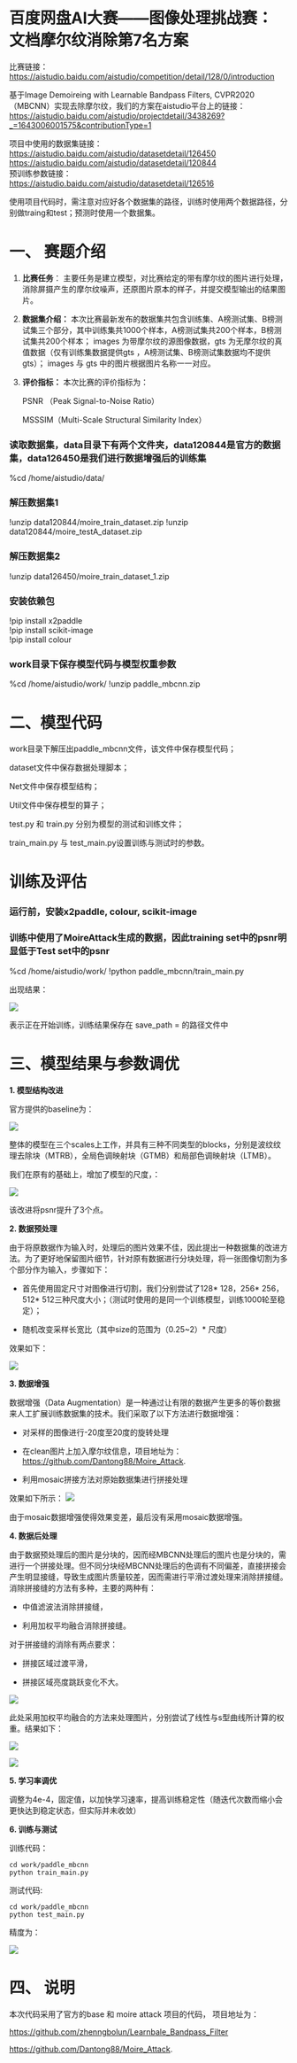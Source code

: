 # 百度网盘AI大赛——图像处理挑战赛：文档摩尔纹消除第7名方案

比赛链接：  
https://aistudio.baidu.com/aistudio/competition/detail/128/0/introduction

基于Image Demoireing with Learnable Bandpass Filters, CVPR2020（MBCNN）实现去除摩尔纹，我们的方案在aistudio平台上的链接：  
https://aistudio.baidu.com/aistudio/projectdetail/3438269?_=1643006001575&contributionType=1

项目中使用的数据集链接：  
https://aistudio.baidu.com/aistudio/datasetdetail/126450  
https://aistudio.baidu.com/aistudio/datasetdetail/120844  
预训练参数链接：  
https://aistudio.baidu.com/aistudio/datasetdetail/126516

使用项目代码时，需注意对应好各个数据集的路径，训练时使用两个数据路径，分别做traing和test；预测时使用一个数据集。

# **一、 赛题介绍**

1. **比赛任务**： 主要任务是建立模型，对比赛给定的带有摩尔纹的图片进行处理，消除屏摄产生的摩尔纹噪声，还原图片原本的样子，并提交模型输出的结果图片。

2. **数据集介绍：** 本次比赛最新发布的数据集共包含训练集、A榜测试集、B榜测试集三个部分，其中训练集共1000个样本，A榜测试集共200个样本，B榜测试集共200个样本； images 为带摩尔纹的源图像数据，gts 为无摩尔纹的真值数据（仅有训练集数据提供gts ，A榜测试集、B榜测试集数据均不提供gts）； images 与 gts 中的图片根据图片名称一一对应。

3. **评价指标：** 本次比赛的评价指标为：

    PSNR （Peak Signal-to-Noise Ratio）

    MSSSIM（Multi-Scale Structural Similarity Index）


### 读取数据集，data目录下有两个文件夹，data120844是官方的数据集，data126450是我们进行数据增强后的训练集
%cd /home/aistudio/data/
### 解压数据集1
!unzip data120844/moire_train_dataset.zip
!unzip data120844/moire_testA_dataset.zip
### 解压数据集2
!unzip data126450/moire_train_dataset_1.zip


### 安装依赖包
!pip install x2paddle  
!pip install scikit-image  
!pip install colour


### work目录下保存模型代码与模型权重参数
%cd /home/aistudio/work/
!unzip paddle_mbcnn.zip


# 二、模型代码

work目录下解压出paddle_mbcnn文件，该文件中保存模型代码；

dataset文件中保存数据处理脚本；

Net文件中保存模型结构；

Util文件中保存模型的算子；

test.py 和 train.py 分别为模型的测试和训练文件；

train_main.py 与 test_main.py设置训练与测试时的参数。






# 训练及评估
### 运行前，安装x2paddle, colour, scikit-image
### 训练中使用了MoireAttack生成的数据，因此training set中的psnr明显低于Test set中的psnr
%cd /home/aistudio/work/
!python paddle_mbcnn/train_main.py





出现结果：

![](https://ai-studio-static-online.cdn.bcebos.com/d358b5da9d6740eda10a9ff967a3bdb0aa726a28f9994e908cc7fc7063d52368)


表示正在开始训练，训练结果保存在 save_path = 的路径文件中




# 三、模型结果与参数调优




**1. 模型结构改进**

官方提供的baseline为：

![](https://ai-studio-static-online.cdn.bcebos.com/cd3cf74d472e4b169f7084754aed1314dfe31eaa6f8d42c6a77ef78a119a13d7)


整体的模型在三个scales上工作，并具有三种不同类型的blocks，分别是波纹纹理去除块（MTRB），全局色调映射块（GTMB）和局部色调映射块（LTMB）。

我们在原有的基础上，增加了模型的尺度，：

![](https://ai-studio-static-online.cdn.bcebos.com/1e70315091df42a89c7b33131584463f50be6e70b3dc4efcae54a771f60ba1dd)


该改进将psnr提升了3个点。






**2. 数据预处理**

由于将原数据作为输入时，处理后的图片效果不佳，因此提出一种数据集的改进方法。为了更好地保留图片细节，针对原有数据进行分块处理，将一张图像切割为多个部分作为输入，步骤如下：

* 首先使用固定尺寸对图像进行切割，我们分别尝试了128* 128，256* 256，512* 512三种尺度大小；（测试时使用的是同一个训练模型，训练1000轮至稳定）；

* 随机改变采样长宽比（其中size的范围为（0.25~2）* 尺度）

效果如下：

![](https://ai-studio-static-online.cdn.bcebos.com/8d9b4665f4544bb4be427691f2b0dba852e03fe91ef04df49fbf06e37bfe3744)





**3. 数据增强**

数据增强（Data Augmentation）是一种通过让有限的数据产生更多的等价数据来人工扩展训练数据集的技术。我们采取了以下方法进行数据增强：

* 对采样的图像进行-20度至20度的旋转处理

* 在clean图片上加入摩尔纹信息，项目地址为：https://github.com/Dantong88/Moire_Attack.

* 利用mosaic拼接方法对原始数据集进行拼接处理

效果如下所示：
![](https://ai-studio-static-online.cdn.bcebos.com/520ee84fc5ab4eb0bfbb298ea5ec6300f61dc8d1afc04d87be4743e13cb930fa)


由于mosaic数据增强使得效果变差，最后没有采用mosaic数据增强。






**4. 数据后处理**

由于数据预处理后的图片是分块的，因而经MBCNN处理后的图片也是分块的，需进行一个拼接处理。但不同分块经MBCNN处理后的色调有不同偏差，直接拼接会产生明显接缝，导致生成图片质量较差，因而需进行平滑过渡处理来消除拼接缝。消除拼接缝的方法有多种，主要的两种有：

  * 中值滤波法消除拼接缝，

* 利用加权平均融合消除拼接缝。

对于拼接缝的消除有两点要求：

* 拼接区域过渡平滑，

* 拼接区域亮度跳跃变化不大。

![](https://ai-studio-static-online.cdn.bcebos.com/d526f2721dae45bf9f574c7ab6ff80ed5c500b2f53644c9da27d24e5a8e1f7cc)


此处采用加权平均融合的方法来处理图片，分别尝试了线性与s型曲线所计算的权重。结果如下：

  
![](https://ai-studio-static-online.cdn.bcebos.com/47aac85207ce43c68f02597af62bdd7550b8fd16a0d94431833d3cf79af3e654)


![](https://ai-studio-static-online.cdn.bcebos.com/5c78a8694cd54f529141ad29acc4add789a51e53b1054f75a73109e0d1c3340a)



**5. 学习率调优**

调整为4e-4，固定值，以加快学习速率，提高训练稳定性（随迭代次数而缩小会更快达到稳定状态，但实际并未收敛）







**6. 训练与测试**

训练代码：

```
cd work/paddle_mbcnn
python train_main.py
```

测试代码:
```
cd work/paddle_mbcnn
python test_main.py
```


精度为：

![](https://ai-studio-static-online.cdn.bcebos.com/4af2b1170c1249e79a98a5a2397ec2d707b80febfbdf406bbcd547f6a084752e)





# 四、 说明

本次代码采用了官方的base 和 moire attack 项目的代码，
项目地址为：

https://github.com/zhenngbolun/Learnbale_Bandpass_Filter

https://github.com/Dantong88/Moire_Attack.
